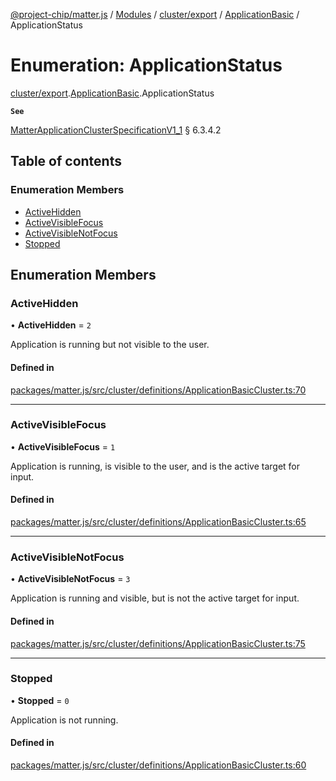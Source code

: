 [@project-chip/matter.js](../README.md) / [Modules](../modules.md) / [cluster/export](../modules/cluster_export.md) / [ApplicationBasic](../modules/cluster_export.ApplicationBasic.md) / ApplicationStatus

# Enumeration: ApplicationStatus

[cluster/export](../modules/cluster_export.md).[ApplicationBasic](../modules/cluster_export.ApplicationBasic.md).ApplicationStatus

**`See`**

[MatterApplicationClusterSpecificationV1_1](../interfaces/spec_export.MatterApplicationClusterSpecificationV1_1.md) § 6.3.4.2

## Table of contents

### Enumeration Members

- [ActiveHidden](cluster_export.ApplicationBasic.ApplicationStatus.md#activehidden)
- [ActiveVisibleFocus](cluster_export.ApplicationBasic.ApplicationStatus.md#activevisiblefocus)
- [ActiveVisibleNotFocus](cluster_export.ApplicationBasic.ApplicationStatus.md#activevisiblenotfocus)
- [Stopped](cluster_export.ApplicationBasic.ApplicationStatus.md#stopped)

## Enumeration Members

### ActiveHidden

• **ActiveHidden** = ``2``

Application is running but not visible to the user.

#### Defined in

[packages/matter.js/src/cluster/definitions/ApplicationBasicCluster.ts:70](https://github.com/project-chip/matter.js/blob/16d5b0d/packages/matter.js/src/cluster/definitions/ApplicationBasicCluster.ts#L70)

___

### ActiveVisibleFocus

• **ActiveVisibleFocus** = ``1``

Application is running, is visible to the user, and is the active target for input.

#### Defined in

[packages/matter.js/src/cluster/definitions/ApplicationBasicCluster.ts:65](https://github.com/project-chip/matter.js/blob/16d5b0d/packages/matter.js/src/cluster/definitions/ApplicationBasicCluster.ts#L65)

___

### ActiveVisibleNotFocus

• **ActiveVisibleNotFocus** = ``3``

Application is running and visible, but is not the active target for input.

#### Defined in

[packages/matter.js/src/cluster/definitions/ApplicationBasicCluster.ts:75](https://github.com/project-chip/matter.js/blob/16d5b0d/packages/matter.js/src/cluster/definitions/ApplicationBasicCluster.ts#L75)

___

### Stopped

• **Stopped** = ``0``

Application is not running.

#### Defined in

[packages/matter.js/src/cluster/definitions/ApplicationBasicCluster.ts:60](https://github.com/project-chip/matter.js/blob/16d5b0d/packages/matter.js/src/cluster/definitions/ApplicationBasicCluster.ts#L60)
